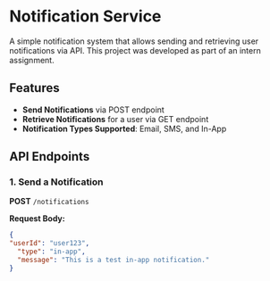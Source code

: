 # Notification Service

A simple notification system that allows sending and retrieving user notifications via API. This project was developed as part of an intern assignment.

## Features

- **Send Notifications** via POST endpoint
- **Retrieve Notifications** for a user via GET endpoint
- **Notification Types Supported**: Email, SMS, and In-App

## API Endpoints

### 1. Send a Notification

**POST** `/notifications`

**Request Body:**
```json
{
"userId": "user123",
  "type": "in-app",
  "message": "This is a test in-app notification."
}


